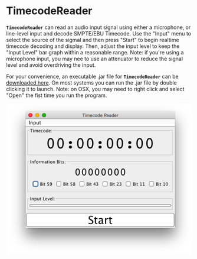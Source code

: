 # TimecodeReader

**`TimecodeReader`** can read an audio input signal using either a microphone, or line-level input and decode SMPTE/EBU Timecode.  Use the "Input" menu to select the source of the sigmal and then press "Start" to begin realtime timecode decoding and display.  Then, adjust the input level to keep the "Input Level" bar graph within a reasonable range.  Note: if you're using a microphone input, you may nee to use an attenuator to reduce the signal level and avoid overdriving the input.

For your convenience, an executable .jar file for **`TimecodeReader`** can be [downloaded here](https://github.com/wholder/TimecodeReader/tree/master/out/artifacts/TimecodeReader_jar).  On most systems you can run the .jar file by double clicking it to launch.  Note: on OSX, you may need to right click and select "Open" the fist time you run the program.

<p align="center"><img src="https://github.com/wholder/TimecodeReader/blob/master/images/TimecodeReader%20Screenshot.png"></p>
